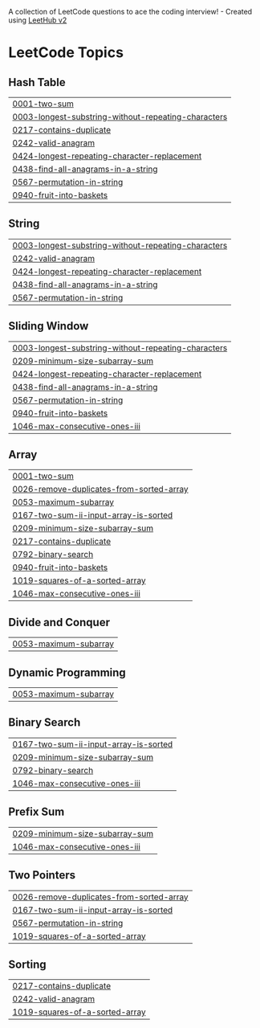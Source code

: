 A collection of LeetCode questions to ace the coding interview! - Created using [LeetHub v2](https://github.com/arunbhardwaj/LeetHub-2.0)
<!---LeetCode Topics Start-->
# LeetCode Topics
## Hash Table
|  |
| ------- |
| [0001-two-sum](https://github.com/SriHariAvula/LeetCode/tree/master/0001-two-sum) |
| [0003-longest-substring-without-repeating-characters](https://github.com/SriHariAvula/LeetCode/tree/master/0003-longest-substring-without-repeating-characters) |
| [0217-contains-duplicate](https://github.com/SriHariAvula/LeetCode/tree/master/0217-contains-duplicate) |
| [0242-valid-anagram](https://github.com/SriHariAvula/LeetCode/tree/master/0242-valid-anagram) |
| [0424-longest-repeating-character-replacement](https://github.com/SriHariAvula/LeetCode/tree/master/0424-longest-repeating-character-replacement) |
| [0438-find-all-anagrams-in-a-string](https://github.com/SriHariAvula/LeetCode/tree/master/0438-find-all-anagrams-in-a-string) |
| [0567-permutation-in-string](https://github.com/SriHariAvula/LeetCode/tree/master/0567-permutation-in-string) |
| [0940-fruit-into-baskets](https://github.com/SriHariAvula/LeetCode/tree/master/0940-fruit-into-baskets) |
## String
|  |
| ------- |
| [0003-longest-substring-without-repeating-characters](https://github.com/SriHariAvula/LeetCode/tree/master/0003-longest-substring-without-repeating-characters) |
| [0242-valid-anagram](https://github.com/SriHariAvula/LeetCode/tree/master/0242-valid-anagram) |
| [0424-longest-repeating-character-replacement](https://github.com/SriHariAvula/LeetCode/tree/master/0424-longest-repeating-character-replacement) |
| [0438-find-all-anagrams-in-a-string](https://github.com/SriHariAvula/LeetCode/tree/master/0438-find-all-anagrams-in-a-string) |
| [0567-permutation-in-string](https://github.com/SriHariAvula/LeetCode/tree/master/0567-permutation-in-string) |
## Sliding Window
|  |
| ------- |
| [0003-longest-substring-without-repeating-characters](https://github.com/SriHariAvula/LeetCode/tree/master/0003-longest-substring-without-repeating-characters) |
| [0209-minimum-size-subarray-sum](https://github.com/SriHariAvula/LeetCode/tree/master/0209-minimum-size-subarray-sum) |
| [0424-longest-repeating-character-replacement](https://github.com/SriHariAvula/LeetCode/tree/master/0424-longest-repeating-character-replacement) |
| [0438-find-all-anagrams-in-a-string](https://github.com/SriHariAvula/LeetCode/tree/master/0438-find-all-anagrams-in-a-string) |
| [0567-permutation-in-string](https://github.com/SriHariAvula/LeetCode/tree/master/0567-permutation-in-string) |
| [0940-fruit-into-baskets](https://github.com/SriHariAvula/LeetCode/tree/master/0940-fruit-into-baskets) |
| [1046-max-consecutive-ones-iii](https://github.com/SriHariAvula/LeetCode/tree/master/1046-max-consecutive-ones-iii) |
## Array
|  |
| ------- |
| [0001-two-sum](https://github.com/SriHariAvula/LeetCode/tree/master/0001-two-sum) |
| [0026-remove-duplicates-from-sorted-array](https://github.com/SriHariAvula/LeetCode/tree/master/0026-remove-duplicates-from-sorted-array) |
| [0053-maximum-subarray](https://github.com/SriHariAvula/LeetCode/tree/master/0053-maximum-subarray) |
| [0167-two-sum-ii-input-array-is-sorted](https://github.com/SriHariAvula/LeetCode/tree/master/0167-two-sum-ii-input-array-is-sorted) |
| [0209-minimum-size-subarray-sum](https://github.com/SriHariAvula/LeetCode/tree/master/0209-minimum-size-subarray-sum) |
| [0217-contains-duplicate](https://github.com/SriHariAvula/LeetCode/tree/master/0217-contains-duplicate) |
| [0792-binary-search](https://github.com/SriHariAvula/LeetCode/tree/master/0792-binary-search) |
| [0940-fruit-into-baskets](https://github.com/SriHariAvula/LeetCode/tree/master/0940-fruit-into-baskets) |
| [1019-squares-of-a-sorted-array](https://github.com/SriHariAvula/LeetCode/tree/master/1019-squares-of-a-sorted-array) |
| [1046-max-consecutive-ones-iii](https://github.com/SriHariAvula/LeetCode/tree/master/1046-max-consecutive-ones-iii) |
## Divide and Conquer
|  |
| ------- |
| [0053-maximum-subarray](https://github.com/SriHariAvula/LeetCode/tree/master/0053-maximum-subarray) |
## Dynamic Programming
|  |
| ------- |
| [0053-maximum-subarray](https://github.com/SriHariAvula/LeetCode/tree/master/0053-maximum-subarray) |
## Binary Search
|  |
| ------- |
| [0167-two-sum-ii-input-array-is-sorted](https://github.com/SriHariAvula/LeetCode/tree/master/0167-two-sum-ii-input-array-is-sorted) |
| [0209-minimum-size-subarray-sum](https://github.com/SriHariAvula/LeetCode/tree/master/0209-minimum-size-subarray-sum) |
| [0792-binary-search](https://github.com/SriHariAvula/LeetCode/tree/master/0792-binary-search) |
| [1046-max-consecutive-ones-iii](https://github.com/SriHariAvula/LeetCode/tree/master/1046-max-consecutive-ones-iii) |
## Prefix Sum
|  |
| ------- |
| [0209-minimum-size-subarray-sum](https://github.com/SriHariAvula/LeetCode/tree/master/0209-minimum-size-subarray-sum) |
| [1046-max-consecutive-ones-iii](https://github.com/SriHariAvula/LeetCode/tree/master/1046-max-consecutive-ones-iii) |
## Two Pointers
|  |
| ------- |
| [0026-remove-duplicates-from-sorted-array](https://github.com/SriHariAvula/LeetCode/tree/master/0026-remove-duplicates-from-sorted-array) |
| [0167-two-sum-ii-input-array-is-sorted](https://github.com/SriHariAvula/LeetCode/tree/master/0167-two-sum-ii-input-array-is-sorted) |
| [0567-permutation-in-string](https://github.com/SriHariAvula/LeetCode/tree/master/0567-permutation-in-string) |
| [1019-squares-of-a-sorted-array](https://github.com/SriHariAvula/LeetCode/tree/master/1019-squares-of-a-sorted-array) |
## Sorting
|  |
| ------- |
| [0217-contains-duplicate](https://github.com/SriHariAvula/LeetCode/tree/master/0217-contains-duplicate) |
| [0242-valid-anagram](https://github.com/SriHariAvula/LeetCode/tree/master/0242-valid-anagram) |
| [1019-squares-of-a-sorted-array](https://github.com/SriHariAvula/LeetCode/tree/master/1019-squares-of-a-sorted-array) |
<!---LeetCode Topics End-->